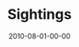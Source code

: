 ---
layout: message
category: message
series: "Kingdom Come"
title: "Sightings"
date: 2010-08-01-00-00
message_id: 631
sc-permalink-url: "http://soundcloud.com/crdschurch/sightings"
audio: "http://s3.amazonaws.com/crossroads-media/messages/audio/KingdomCome4.mp3"
audio-duration: "38:16"
description: "We hear from ten people in our community about how they are seeing the Kingdom in their life."
video: "http://s3.amazonaws.com/crossroads-media/messages/video/KingdomCome03.mp4"
video-duration: "36:00"
yt-video-id: "H0sDBMmd7bw"
video-image: "http://s3.amazonaws.com/crossroads-media/images/KingdomCome04_still.jpg"
tag: 
 - kingdom
 - stories
explicit: false
---